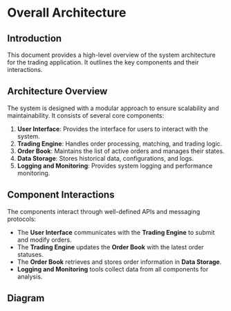 # Overall Architecture

## Introduction
This document provides a high-level overview of the system architecture for the trading application. It outlines the key components and their interactions.

## Architecture Overview
The system is designed with a modular approach to ensure scalability and maintainability. It consists of several core components:

1. **User Interface**: Provides the interface for users to interact with the system.
2. **Trading Engine**: Handles order processing, matching, and trading logic.
3. **Order Book**: Maintains the list of active orders and manages their states.
4. **Data Storage**: Stores historical data, configurations, and logs.
5. **Logging and Monitoring**: Provides system logging and performance monitoring.

## Component Interactions
The components interact through well-defined APIs and messaging protocols:

- The **User Interface** communicates with the **Trading Engine** to submit and modify orders.
- The **Trading Engine** updates the **Order Book** with the latest order statuses.
- The **Order Book** retrieves and stores order information in **Data Storage**.
- **Logging and Monitoring** tools collect data from all components for analysis.

## Diagram

